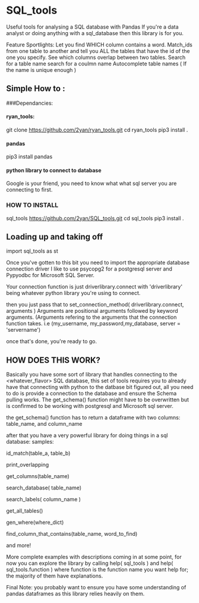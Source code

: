 # SQL_tools
Useful tools for analysing a SQL database with Pandas
If you're a data analyst or doing anything with a sql_database then this library is for you. 

Feature Sportlights:
Let you find WHICH column contains a word.
Match_ids from one table to another and tell you ALL the tables that have the id of the one you specify. 
See which columns overlap between two tables. 
Search for a table name
search for a coulmn name
Autocomplete table names ( If the name is unique enough )





## Simple How to :
###Dependancies:

#### ryan_tools:

git clone https://github.com/2yan/ryan_tools.git
cd ryan_tools
pip3 install .


#### pandas
pip3 install pandas

#### python library to connect to database
Google is your friend, you need to know what what sql server you are connecting to first. 

### HOW TO INSTALL
sql_tools
https://github.com/2yan/SQL_tools.git
cd sql_tools
pip3 install .


## Loading up and taking off 
import sql_tools as st

Once you've gotten to this bit you need to import the appropriate database connection driver
I like to use psycopg2 for a postgresql server 
and Pypyodbc for Microsoft SQL Server.

Your connection function is just driverlibrary.connect
with 'driverlibrary' being whatever python library you're using to connect. 

then you just pass that to set_connection_method( driverlibrary.connect, arguments )
Arguments are positional arguments followed by keyword arguments. 
(Arguments refering to the arguments that the connection function takes. i.e (my_username, my_password,my_database, server = 'servername') 


once that's done, you're ready to go. 



## HOW DOES THIS WORK?

Basically you have some sort of library that handles connecting to the <whatever_flavor> SQL database, this set of tools requires you to already have that connecting with python to the datbase bit figured out, all you need to do is provide a connection to the database and ensure the Schema pulling works. The get_schema() function might have to be overwritten but is confirmed to be working with
postgresql and Microsoft sql server.


the get_schema() function has to return a dataframe with two columns: table_name, and column_name



after that you have a very powerful library for doing things in a sql database:
samples: 

id_match(table_a, table_b)

print_overlapping

get_columns(table_name)

search_database( table_name)

search_labels( column_name )

get_all_tables()

gen_where(where_dict)

find_column_that_contains(table_name, word_to_find)

and more!

More complete examples with descriptions coming in at some point, for now you can explore the library by calling help( sql_tools )
and help( sql_tools.function ) where function is the function name you want help for; the majority of them have explanations. 

Final Note:
you probably want to ensure you have some understanding of pandas dataframes as this library relies heavily on them. 








